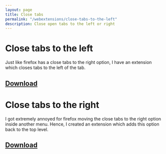```yaml
---
layout: page
title: Close tabs
permalink: "/webextensions/close-tabs-to-the-left"
description: Close open tabs to the left or right
---
```


# Close tabs to the left

Just like firefox has a close tabs to the right option, I have an extension which closes tabs to the left of the tab.
## [Download](/xpi/close_tabs_to_the_left-1.0.0-fx.xpi)

# Close tabs to the right

I got extremely annoyed for firefox moving the close tabs to the right option inside another menu. Hence, I created an extension which adds this option back to the top level.
## [Download](/xpi/close_tabs_to_the_right-1.0.0-fx.xpi)
